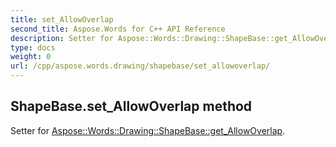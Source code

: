 ```yaml
---
title: set_AllowOverlap
second_title: Aspose.Words for C++ API Reference
description: Setter for Aspose::Words::Drawing::ShapeBase::get_AllowOverlap. 
type: docs
weight: 0
url: /cpp/aspose.words.drawing/shapebase/set_allowoverlap/
---
```

## ShapeBase.set_AllowOverlap method


Setter for [Aspose::Words::Drawing::ShapeBase::get_AllowOverlap](./get_allowoverlap/).

